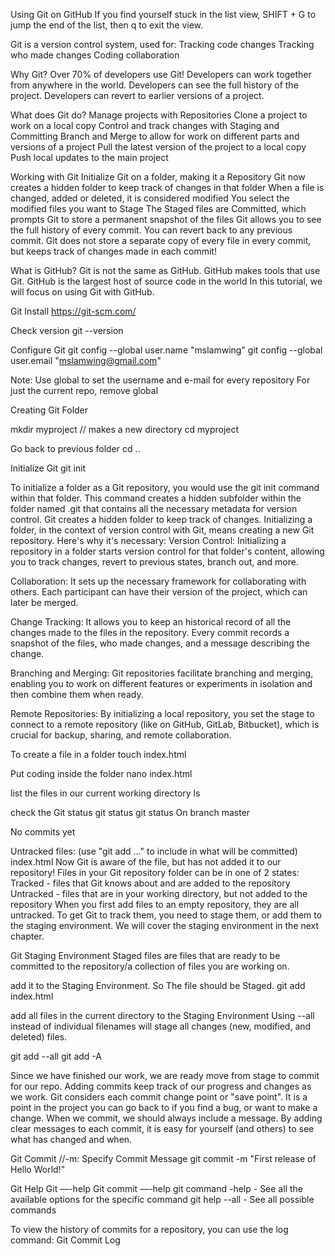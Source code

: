 Using Git on GitHub
If you find yourself stuck in the list view, SHIFT + G to jump the end of the list, then q to exit the view.


Git is a version control system, used for:
Tracking code changes
Tracking who made changes
Coding collaboration



Why Git?
Over 70% of developers use Git!
Developers can work together from anywhere in the world.
Developers can see the full history of the project.
Developers can revert to earlier versions of a project.



What does Git do?
Manage projects with Repositories
Clone a project to work on a local copy
Control and track changes with Staging and Committing
Branch and Merge to allow for work on different parts and versions of a project
Pull the latest version of the project to a local copy
Push local updates to the main project



Working with Git
Initialize Git on a folder, making it a Repository
Git now creates a hidden folder to keep track of changes in that folder
When a file is changed, added or deleted, it is considered modified
You select the modified files you want to Stage
The Staged files are Committed, which prompts Git to store a permanent snapshot of the files
Git allows you to see the full history of every commit.
You can revert back to any previous commit.
Git does not store a separate copy of every file in every commit, but keeps track of changes made in each commit!


What is GitHub?
Git is not the same as GitHub.
GitHub makes tools that use Git.
GitHub is the largest host of source code in the world
In this tutorial, we will focus on using Git with GitHub.


Git Install
https://git-scm.com/


Check version 
git --version


Configure Git
git config --global user.name "mslamwing"
git config --global user.email "mslamwing@gmail.com"

Note: Use global to set the username and e-mail for every repository
For just the current repo, remove global


Creating Git Folder

mkdir myproject // makes a new directory
cd myproject


Go back to previous folder
cd .. 


Initialize Git
git init 


To initialize a folder as a Git repository, you would use the git init command within that folder. This command creates a hidden subfolder within the folder named .git that contains all the necessary metadata for version control.
Git creates a hidden folder to keep track of changes.
Initializing a folder, in the context of version control with Git, means creating a new Git repository. Here's why it's necessary:
Version Control: Initializing a repository in a folder starts version control for that folder's content, allowing you to track changes, revert to previous states, branch out, and more.


Collaboration: It sets up the necessary framework for collaborating with others. Each participant can have their version of the project, which can later be merged.


Change Tracking: It allows you to keep an historical record of all the changes made to the files in the repository. Every commit records a snapshot of the files, who made changes, and a message describing the change.


Branching and Merging: Git repositories facilitate branching and merging, enabling you to work on different features or experiments in isolation and then combine them when ready.


Remote Repositories: By initializing a local repository, you set the stage to connect to a remote repository (like on GitHub, GitLab, Bitbucket), which is crucial for backup, sharing, and remote collaboration.


To create a file in a folder
touch index.html




Put coding inside the folder
nano index.html





list the files in our current working directory
ls


check the Git status
git status
git status
On branch master

No commits yet

Untracked files:
  (use "git add ..." to include in what will be committed)
    index.html
Now Git is aware of the file, but has not added it to our repository!
Files in your Git repository folder can be in one of 2 states:
Tracked - files that Git knows about and are added to the repository
Untracked - files that are in your working directory, but not added to the repository
When you first add files to an empty repository, they are all untracked. 
To get Git to track them, you need to stage them, or add them to the staging environment.
We will cover the staging environment in the next chapter.



Git Staging Environment
Staged files are files that are ready to be committed to the repository/a collection of files you are working on.




add it to the Staging Environment. So The file should be Staged.
git add index.html







add all files in the current directory to the Staging Environment
Using --all instead of individual filenames will stage all changes (new, modified, and deleted) files.


git add --all
git add -A



Since we have finished our work, we are ready move from stage to commit for our repo.
Adding commits keep track of our progress and changes as we work. Git considers each commit change point or "save point". It is a point in the project you can go back to if you find a bug, or want to make a change.
When we commit, we should always include a message.
By adding clear messages to each commit, it is easy for yourself (and others) to see what has changed and when.


Git Commit
//-m: Specify Commit Message
git commit -m "First release of Hello World!"





Git Help
Git —-help
Git commit —-help
git command -help -  See all the available options for the specific command
git help --all -  See all possible commands







To view the history of commits for a repository, you can use the log command:
Git Commit Log




